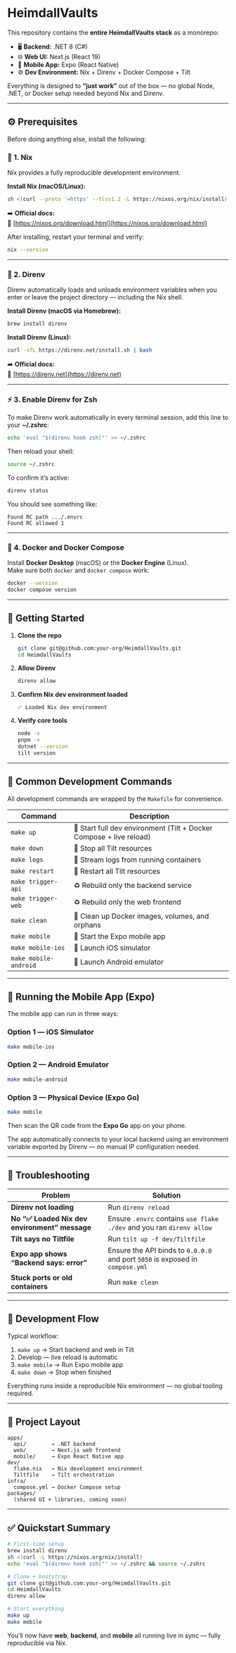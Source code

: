 # HeimdallVaults

This repository contains the **entire HeimdallVaults stack** as a monorepo:

- 🖥️ **Backend:** .NET 8 (C#)  
- 🌐 **Web UI:** Next.js (React 19)  
- 📱 **Mobile App:** Expo (React Native)  
- ⚙️ **Dev Environment:** Nix + Direnv + Docker Compose + Tilt

Everything is designed to **“just work”** out of the box — no global Node, .NET, or Docker setup needed beyond Nix and Direnv.

---

## ⚙️ Prerequisites

Before doing anything else, install the following:

### 🧩 1. Nix
Nix provides a fully reproducible development environment.

**Install Nix (macOS/Linux):**

```bash
sh <(curl --proto '=https' --tlsv1.2 -L https://nixos.org/nix/install)
```

➡️ **Official docs:**  
🔗 [https://nixos.org/download.html](https://nixos.org/download.html)

After installing, restart your terminal and verify:

```bash
nix --version
```

---

### 🧰 2. Direnv
Direnv automatically loads and unloads environment variables when you enter or leave the project directory — including the Nix shell.

**Install Direnv (macOS via Homebrew):**
```bash
brew install direnv
```

**Install Direnv (Linux):**
```bash
curl -sfL https://direnv.net/install.sh | bash
```

➡️ **Official docs:**  
🔗 [https://direnv.net](https://direnv.net)

---

### ⚡ 3. Enable Direnv for Zsh
To make Direnv work automatically in every terminal session, add this line to your **~/.zshrc**:

```bash
echo 'eval "$(direnv hook zsh)"' >> ~/.zshrc
```

Then reload your shell:

```bash
source ~/.zshrc
```

To confirm it’s active:

```bash
direnv status
```

You should see something like:
```
Found RC path .../.envrc
Found RC allowed 1
```

---

### 🐳 4. Docker and Docker Compose
Install **Docker Desktop** (macOS) or the **Docker Engine** (Linux).  
Make sure both `docker` and `docker compose` work:

```bash
docker --version
docker compose version
```

---

## 🚀 Getting Started

1. **Clone the repo**
   ```bash
   git clone git@github.com:your-org/HeimdallVaults.git
   cd HeimdallVaults
   ```

2. **Allow Direnv**
   ```bash
   direnv allow
   ```

3. **Confirm Nix dev environment loaded**
   ```
   ✅ Loaded Nix dev environment
   ```

4. **Verify core tools**
   ```bash
   node -v
   pnpm -v
   dotnet --version
   tilt version
   ```

---

## 🧰 Common Development Commands

All development commands are wrapped by the `Makefile` for convenience.

| Command | Description |
|----------|-------------|
| `make up` | 🚀 Start full dev environment (Tilt + Docker Compose + live reload) |
| `make down` | 🛑 Stop all Tilt resources |
| `make logs` | 📜 Stream logs from running containers |
| `make restart` | 🔁 Restart all Tilt resources |
| `make trigger-api` | ♻️ Rebuild only the backend service |
| `make trigger-web` | ♻️ Rebuild only the web frontend |
| `make clean` | 🧹 Clean up Docker images, volumes, and orphans |
| `make mobile` | 📱 Start the Expo mobile app |
| `make mobile-ios` | 🍎 Launch iOS simulator |
| `make mobile-android` | 🤖 Launch Android emulator |

---

## 📱 Running the Mobile App (Expo)

The mobile app can run in three ways:

### Option 1 — iOS Simulator
```bash
make mobile-ios
```

### Option 2 — Android Emulator
```bash
make mobile-android
```

### Option 3 — Physical Device (Expo Go)
```bash
make mobile
```
Then scan the QR code from the **Expo Go** app on your phone.

The app automatically connects to your local backend using an environment variable exported by Direnv — no manual IP configuration needed.

---

## 🧩 Troubleshooting

| Problem | Solution |
|----------|-----------|
| **Direnv not loading** | Run `direnv reload` |
| **No “✅ Loaded Nix dev environment” message** | Ensure `.envrc` contains `use flake ./dev` and you ran `direnv allow` |
| **Tilt says no Tiltfile** | Run `tilt up -f dev/Tiltfile` |
| **Expo app shows “Backend says: error”** | Ensure the API binds to `0.0.0.0` and port `5050` is exposed in `compose.yml` |
| **Stuck ports or old containers** | Run `make clean` |

---

## 🧪 Development Flow

Typical workflow:

1. `make up` → Start backend and web in Tilt  
2. Develop — live reload is automatic  
3. `make mobile` → Run Expo mobile app  
4. `make down` → Stop when finished  

Everything runs inside a reproducible Nix environment — no global tooling required.

---

## 📁 Project Layout

```
apps/
  api/        → .NET backend
  web/        → Next.js web frontend
  mobile/     → Expo React Native app
dev/
  flake.nix   → Nix development environment
  Tiltfile    → Tilt orchestration
infra/
  compose.yml → Docker Compose setup
packages/
  (shared UI + libraries, coming soon)
```

---

## ✅ Quickstart Summary

```bash
# First-time setup
brew install direnv
sh <(curl -L https://nixos.org/nix/install)
echo 'eval "$(direnv hook zsh)"' >> ~/.zshrc && source ~/.zshrc

# Clone + bootstrap
git clone git@github.com:your-org/HeimdallVaults.git
cd HeimdallVaults
direnv allow

# Start everything
make up
make mobile
```

You’ll now have **web**, **backend**, and **mobile** all running live in sync — fully reproducible via Nix.
